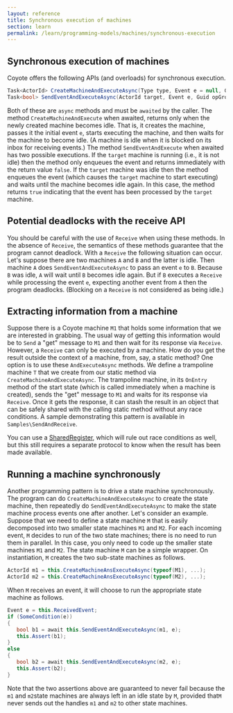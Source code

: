 ```yaml
---
layout: reference
title: Synchronous execution of machines
section: learn
permalink: /learn/programming-models/machines/synchronous-execution
---
```


## Synchronous execution of machines

Coyote offers the following APIs (and overloads) for synchronous execution.

```c#
Task<ActorId> CreateMachineAndExecuteAsync(Type type, Event e = null, Guid opGroupId = default);
Task<bool> SendEventAndExecuteAsync(ActorId target, Event e, Guid opGroupId = default, SendOptions options = null);
```

Both of these are `async` methods and must be `awaited` by the caller. The method
`CreateMachineAndExecute` when awaited, returns only when the newly created machine becomes idle. That
is, it creates the machine, passes it the initial event `e`, starts executing the machine, and then
waits for the machine to become idle. (A machine is idle when it is blocked on its inbox for receiving
events.) The method `SendEventAndExecute` when awaited has two possible executions. If the `target`
machine is running (i.e., it is not idle) then the method only enqueues the event and returns
immediately with the return value `false`. If the `target` machine was idle then the method enqueues
the event (which causes the `target` machine to start executing) and waits until the machine becomes
idle again. In this case, the method returns `true` indicating that the event has been processed by the
`target` machine.

## Potential deadlocks with the receive API

You should be careful with the use of `Receive` when using these methods. In the absence of `Receive`,
the semantics of these methods guarantee that the program cannot deadlock. With a `Receive` the
following situation can occur. Let's suppose there are two machines `A` and `B` and the latter is idle.
Then machine `A` does `SendEventAndExecuteAsync` to pass an event `e` to `B`. Because `B` was idle, `A`
will wait until `B` becomes idle again. But if `B` executes a `Receive` while processing the event `e`,
expecting another event from `A` then the program deadlocks. (Blocking on a `Receive` is not considered
as being idle.)

## Extracting information from a machine

Suppose there is a Coyote machine `M1` that holds some information that we are interested in grabbing.
The usual way of getting this information would be to `Send` a "get" message to `M1` and then wait for
its response via `Receive`. However, a `Receive` can only be executed by a machine. How do you get the
result outside the context of a machine, from, say, a static method? One option is to use these
`AndExecuteAsync` methods. We define a trampoline machine `T` that we create from our static method via
`CreateMachineAndExecuteAsync`. The trampoline machine, in its `OnEntry` method of the start state
(which is called immediately when a machine is created), sends the "get" message to `M1` and waits for
its response via `Receive`. Once it gets the response, it can stash the result in an object that can be
safely shared with the calling static method without any race conditions. A sample demonstrating this
pattern is available in `Samples\SendAndReceive`.

You can use a [SharedRegister](/Coyote/learn/advanced/object-sharing), which will rule out race
conditions as well, but this still requires a separate protocol to know when the result has been made
available.

## Running a machine synchronously

Another programming pattern is to drive a state machine synchronously. The program can do
`CreateMachineAndExecuteAsync` to create the state machine, then repeatedly do
`SendEventAndExecuteAsync` to make the state machine process events one after another. Let's consider an
example. Suppose that we need to define a state machine `M` that is easily decomposed into two smaller
state machines `M1` and `M2`. For each incoming event, `M` decides to run of the two state machines;
there is no need to run them in parallel. In this case, you only need to code up the smaller
state machines `M1` and `M2`. The state machine `M` can be a simple wrapper. On instantiation, `M`
creates the two sub-state machines as follows.

```c#
ActorId m1 = this.CreateMachineAnsExecuteAsync(typeof(M1), ...);
ActorId m2 = this.CreateMachineAnsExecuteAsync(typeof(M2), ...);
```

When `M` receives an event, it will choose to run the appropriate state machine as follows.

```c#
Event e = this.ReceivedEvent;
if (SomeCondition(e))
{
   bool b1 = await this.SendEventAndExecuteAsync(m1, e);
   this.Assert(b1);
}
else
{
   bool b2 = await this.SendEventAndExecuteAsync(m2, e);
   this.Assert(b2);
}
```

Note that the two assertions above are guaranteed to never fail because the `m1` and `m2`state machines
are always left in an idle state by `M`, provided that`M` never sends out the handles `m1` and `m2` to
other state machines.

